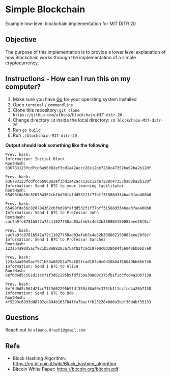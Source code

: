 # Simple Blockchain
Example low-level blockchain implementation for MIT DITR 20 

## Objective
The purpose of this implementation is to provide a lower level explanation 
of how Blockchain works through the implementation of a simple cryptocurrency. 

## Instructions - How can I run this on my computer?

1. Make sure you have [Go](https://golang.org/doc/install) for your operating system installed 
2. Open `terminal` / `commandline`
3. Clone this repository: `git clone https://github.com/albtop/blockchain-MIT-ditr-20`
3. Change directory `cd` inside the local directory:  `cd blockchain-MIT-ditr-20`
2. Run `go build`
3. Run `./blockchain-MIT-ditr-20`

**Output should look something like the following**

```
Prev. hash: 
Information: Initial Block
RootHash: 836783123fcdfcd6a96082ef3bd1a42accc26c12de7288c47357ba62ba2b120f

Prev. hash: 836783123fcdfcd6a96082ef3bd1a42accc26c12de7288c47357ba62ba2b120f
Information: Send 1 BTC to your learning facilitator
RootHash: 65498fda56c820784362cbfbd90fafdd532f1f77bff31568d334bae3fae408b0

Prev. hash: 65498fda56c820784362cbfbd90fafdd532f1f77bff31568d334bae3fae408b0
Information: Send 1 BTC to Professor John
RootHash: cac7a9fc0781b542a72c11027750ad03afeb5c4e32b368862150083eee28f8cf

Prev. hash: cac7a9fc0781b542a72c11027750ad03afeb5c4e32b368862150083eee28f8cf
Information: Send 1 BTC to Professor Sanchez
RootHash: 123a64a90d5acf971b58a88283a75af82fcad187e0c0d28b04f56040bb06b7e0

Prev. hash: 123a64a90d5acf971b58a88283a75af82fcad187e0c0d28b04f56040bb06b7e0
Information: Send 1 BTC to Alice
RootHash: 6ef6d6d5c561d21cc71f3d62295b9fdf359a30a09c375fb1f1ccfcd4a20b7138

Prev. hash: 6ef6d6d5c561d21cc71f3d62295b9fdf359a30a09c375fb1f1ccfcd4a20b7138
Information: Send 1 BTC to Bob
RootHash: 4f5293c6993dd8707cd894b163704ffa7bacffb2322040d0a3bef30d4bf35133
```

## Questions
Reach out to `albano.drazhi@gmail.com`

## Refs
- Block Hashing Algorithm: https://en.bitcoin.it/wiki/Block_hashing_algorithm
- Bitcoin White Paper:  https://bitcoin.org/bitcoin.pdf
